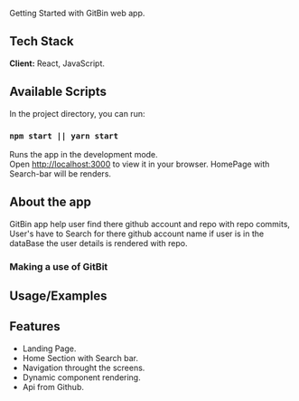Getting Started with GitBin web app.

## Tech Stack

**Client:** React, JavaScript.


## Available Scripts

In the project directory, you can run:

### `npm start || yarn start`

Runs the app in the development mode.\
Open [http://localhost:3000](http://localhost:3000) to view it in your browser.
HomePage with Search-bar will be renders.

## About the app

GitBin app help user find there github account and repo with repo commits, User's have to Search for there github account name if user is in the dataBase the user details is rendered with repo.

### Making a use of GitBit

## Usage/Examples

## Features

- Landing Page.
- Home Section with Search bar.
- Navigation throught the screens.
- Dynamic component rendering.
- Api from Github.

